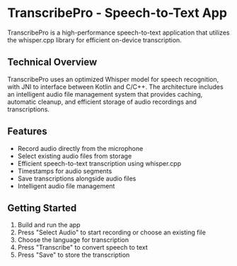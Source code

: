 # TranscribePro - Speech-to-Text App

TranscribePro is a high-performance speech-to-text application that utilizes the whisper.cpp library for efficient on-device transcription.

## Technical Overview

TranscribePro uses an optimized Whisper model for speech recognition, with JNI to interface between Kotlin and C/C++. The architecture includes an intelligent audio file management system that provides caching, automatic cleanup, and efficient storage of audio recordings and transcriptions.

## Features

- Record audio directly from the microphone
- Select existing audio files from storage
- Efficient speech-to-text transcription using whisper.cpp
- Timestamps for audio segments
- Save transcriptions alongside audio files
- Intelligent audio file management

## Getting Started

1. Build and run the app
2. Press "Select Audio" to start recording or choose an existing file
3. Choose the language for transcription
4. Press "Transcribe" to convert speech to text
5. Press "Save" to store the transcription 